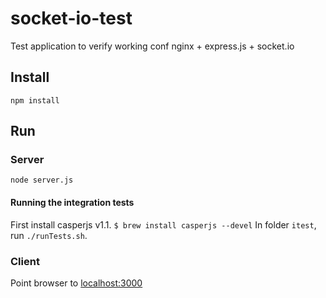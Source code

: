 # socket-io-test
Test application to verify working conf nginx + express.js + socket.io

## Install
```npm install```

## Run

### Server
```node server.js```

#### Running the integration tests
First install casperjs v1.1. ```$ brew install casperjs --devel```
In folder ```itest```, run ```./runTests.sh```.

### Client
Point browser to [localhost:3000](http://localhost:3000)
